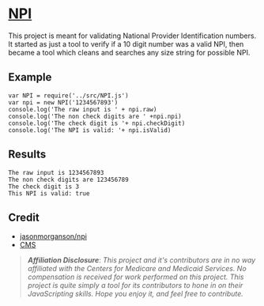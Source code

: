 # [NPI](http://mckaycr.github.io/npi)

This project is meant for validating National Provider Identification numbers.  It started as just a tool to verify if a 10 digit number was a valid NPI, then became a tool which cleans and searches any size string for possible NPI.

## Example
```
var NPI = require('../src/NPI.js')
var npi = new NPI('1234567893')
console.log('The raw input is ' + npi.raw)
console.log('The non check digits are ' +npi.npi)
console.log('The check digit is '+ npi.checkDigit)
console.log('The NPI is valid: '+ npi.isValid)
```

## Results
```
The raw input is 1234567893
The non check digits are 123456789
The check digit is 3
This NPI is valid: true
```

## Credit

- [jasonmorganson/npi](https://github.com/jasonmorganson/npi)
- [CMS](https://www.cms.gov/Regulations-and-Guidance/Administrative-Simplification/NationalProvIdentStand/Downloads/NPIcheckdigit.pdf)

>***Affiliation Disclosure***: *This project and it's contributors are in no way affiliated with the Centers for Medicare and Medicaid Services.  No compensation is received for work performed on this project.   This project is quite simply a tool for its contributors to hone in on their JavaScripting skills.  Hope you enjoy it, and feel free to contribute.*